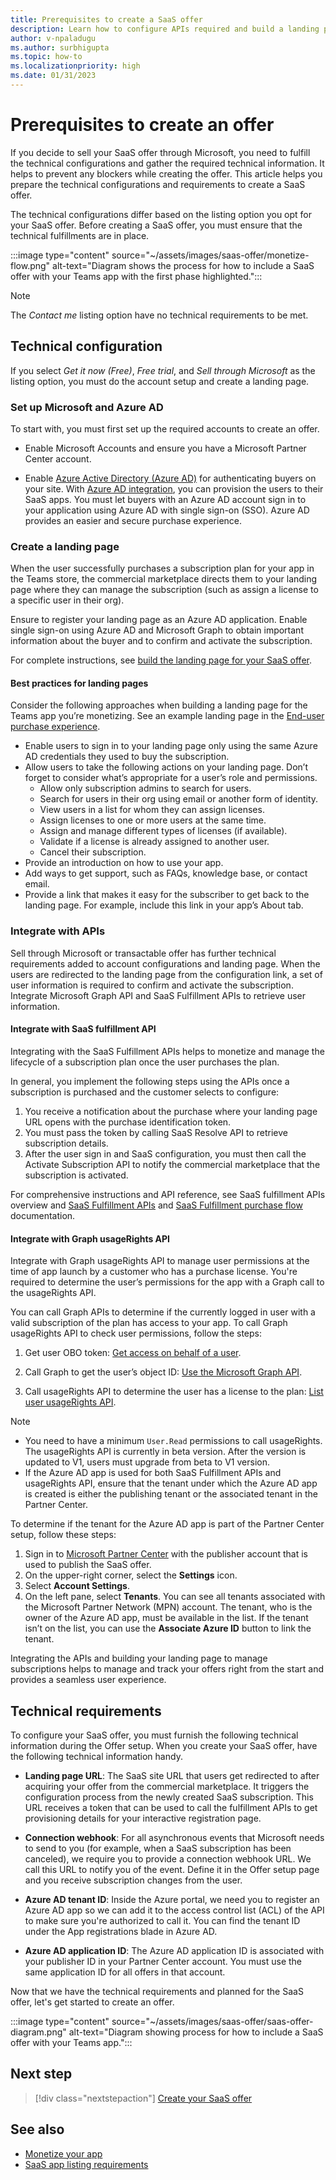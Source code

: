 ```yaml
---
title: Prerequisites to create a SaaS offer
description: Learn how to configure APIs required and build a landing page for your SaaS offer.
author: v-npaladugu
ms.author: surbhigupta
ms.topic: how-to
ms.localizationpriority: high 
ms.date: 01/31/2023
---
```

# Prerequisites to create an offer

If you decide to sell your SaaS offer through Microsoft, you need to fulfill the technical configurations and gather the required technical information. It helps to prevent any blockers while creating the offer. This article helps you prepare the technical configurations and requirements to create a SaaS offer.

The technical configurations differ based on the listing option you opt for your SaaS offer. Before creating a SaaS offer, you must ensure that the technical fulfillments are in place.

:::image type="content" source="~/assets/images/saas-offer/monetize-flow.png" alt-text="Diagram shows the process for how to include a SaaS offer with your Teams app with the first phase highlighted.":::

> [!NOTE]
> The *Contact me* listing option have no technical requirements to be met.

## Technical configuration

If you select *Get it now (Free)*, *Free trial*, and *Sell through Microsoft* as the listing option, you must do the account setup and create a landing page.

### Set up Microsoft and Azure AD

To start with, you must first set up the required accounts to create an offer.

* Enable Microsoft Accounts and ensure you have a Microsoft Partner Center account.

* Enable [Azure Active Directory (Azure AD)](https://azure.microsoft.com/services/active-directory/) for authenticating buyers on your site.  With [Azure AD integration](/partner-center/marketplace/azure-ad-saas), you can provision the users to their SaaS apps. You must let buyers with an Azure AD account sign in to your application using Azure AD with single sign-on (SSO). Azure AD provides an easier and secure purchase experience.

### Create a landing page

When the user successfully purchases a subscription plan for your app in the Teams store, the commercial marketplace directs them to your landing page where they can manage the subscription (such as assign a license to a specific user in their org).

Ensure to register your landing page as an Azure AD application. Enable single sign-on using Azure AD and Microsoft Graph to obtain important information about the buyer and to confirm and activate the subscription.

For complete instructions, see [build the landing page for your SaaS offer](/partner-center/marketplace/azure-ad-transactable-saas-landing-page).

#### Best practices for landing pages

Consider the following approaches when building a landing page for the Teams app you’re monetizing. See an example landing page in the [End-user purchase experience](end-user-purchase-experience.md).

* Enable users to sign in to your landing page only using the same Azure AD credentials they used to buy the subscription.
* Allow users to take the following actions on your landing page. Don’t forget to consider what’s appropriate for a user’s role and permissions.
  * Allow only subscription admins to search for users.
  * Search for users in their org using email or another form of identity.
  * View users in a list for whom they can assign licenses.
  * Assign licenses to one or more users at the same time.
  * Assign and manage different types of licenses (if available).
  * Validate if a license is already assigned to another user.
  * Cancel their subscription.
* Provide an introduction on how to use your app.
* Add ways to get support, such as FAQs, knowledge base, or contact email.
* Provide a link that makes it easy for the subscriber to get back to the landing page. For example, include this link in your app’s About tab.

### Integrate with APIs

Sell through Microsoft or transactable offer has further technical requirements added to account configurations and landing page. When the users are redirected to the landing page from the configuration link, a set of user information is required to confirm and activate the subscription. Integrate Microsoft Graph API and SaaS Fulfillment APIs to retrieve user information.

#### Integrate with SaaS fulfillment API

Integrating with the SaaS Fulfillment APIs helps to monetize and manage the lifecycle of a subscription plan once the user purchases the plan.

In general, you implement the following steps using the APIs once a subscription is purchased and the customer selects to configure:

  1. You receive a notification about the purchase where your landing page URL opens with the purchase identification token.
  1. You must pass the token by calling SaaS Resolve API to retrieve subscription details.
  1. After the user sign in and SaaS configuration, you must then call the Activate Subscription API to notify the commercial marketplace that the subscription is activated.

For comprehensive instructions and API reference, see SaaS fulfillment APIs overview and [SaaS Fulfillment APIs](/azure/marketplace/partner-center-portal/pc-saas-fulfillment-apis) and [SaaS Fulfillment purchase flow](/partner-center/marketplace/partner-center-portal/pc-saas-fulfillment-life-cycle) documentation.

#### Integrate with Graph usageRights API

Integrate with Graph usageRights API to manage user permissions at the time of app launch by a customer who has a purchase license. You're required to determine the user’s permissions for the app with a Graph call to the usageRights API.

You can call Graph APIs to determine if the currently logged in user with a valid subscription of the plan has access to your app. To call Graph usageRights API to check user permissions, follow the steps:

  1. Get user OBO token: [Get access on behalf of a user](/graph/auth-v2-user).

  1. Call Graph to get the user’s object ID: [Use the Microsoft Graph API](/graph/use-the-api).

  1. Call usageRights API to determine the user has a license to the plan: [List user usageRights API](/graph/api/user-list-usagerights?view=graph-rest-beta&tabs=http&preserve-view=true).

  > [!NOTE]
  >
  > * You need to have a minimum `User.Read` permissions to call usageRights.
  > The usageRights API is currently in beta version. After the version is updated to V1, users must upgrade from beta to V1 version.
  > * If the Azure AD app is used for both SaaS Fulfillment APIs and usageRights API, ensure that the tenant under which the Azure AD app is created is either the publishing tenant or the associated tenant in the Partner Center.

To determine if the tenant for the Azure AD app is part of the Partner Center setup, follow these steps:

  1. Sign in  to [Microsoft Partner Center](https://partner.microsoft.com/) with the publisher account that is used to publish the SaaS offer.
  1. On the upper-right corner, select the **Settings** icon.
  1. Select **Account Settings**.
  1. On the left pane, select **Tenants**.
    You can see all tenants associated with the Microsoft Partner Network (MPN) account. The tenant, who is the owner of the Azure AD app, must be available in the list. If the tenant isn’t on the list, you can use the **Associate Azure ID** button to link the tenant.

Integrating the APIs and building your landing page to manage subscriptions helps to manage and track your offers right from the start and provides a seamless user experience.

## Technical requirements

To configure your SaaS offer, you must furnish the following technical information during the Offer setup. When you create your SaaS offer, have the following technical information handy.

* **Landing page URL**: The SaaS site URL that users get redirected to after acquiring your offer from the commercial marketplace. It triggers the configuration process from the newly created SaaS subscription. This URL receives a token that can be used to call the fulfillment APIs to get provisioning details for your interactive registration page.

* **Connection webhook**: For all asynchronous events that Microsoft needs to send to you (for example, when a SaaS subscription has been canceled), we require you to provide a connection webhook URL. We call this URL to notify you of the event. Define it in the Offer setup page and you receive subscription changes from the user.

* **Azure AD tenant ID**: Inside the Azure portal, we need you to register an Azure AD app so we can add it to the access control list (ACL) of the API to make sure you're authorized to call it. You can find the tenant ID under the App registrations blade in Azure AD.

* **Azure AD application ID**: The Azure AD application ID is associated with your publisher ID in your Partner Center account. You must use the same application ID for all offers in that account.

Now that we have the technical requirements and planned for the SaaS offer, let's get started to create an offer.

:::image type="content" source="~/assets/images/saas-offer/saas-offer-diagram.png" alt-text="Diagram showing process for how to include a SaaS offer with your Teams app.":::

## Next step

> [!div class="nextstepaction"]
> [Create your SaaS offer](create-saas-offer.md)

## See also

* [Monetize your app](monetize-overview.md)
* [SaaS app listing requirements](/partner-center/marketplace/marketplace-criteria-content-validation)
